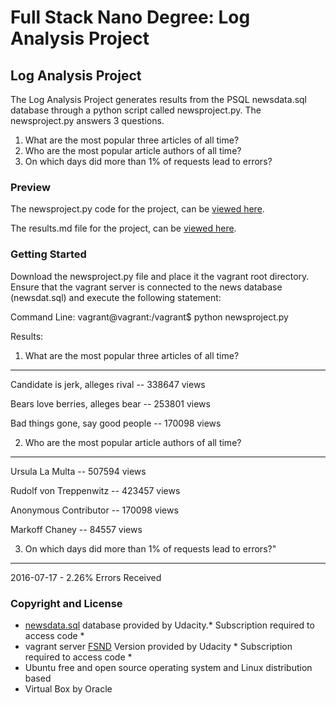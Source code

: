 # Full Stack Nano Degree: Log Analysis Project #

## Log Analysis Project ##

The Log Analysis Project generates results from the PSQL newsdata.sql database
through a python script called newsproject.py.
The newsproject.py answers 3 questions.
1. What are the most popular three articles of all time?
2. Who are the most popular article authors of all time?
3. On which days did more than 1% of requests lead to errors?

### Preview ###

The newsproject.py code for the project, can be [viewed here](https://github.com/StewarttheScott/Log-Analysis-Project/blob/master/newsproject.py).

The results.md file for the project, can be [viewed here]( https://github.com/StewarttheScott/Log-Analysis-Project/blob/master/results.md ).

### Getting Started ###

Download the newsproject.py file and place it the vagrant root directory.
Ensure that the vagrant server is connected to the news database (newsdat.sql)
and execute the following statement:

Command Line:
vagrant@vagrant:/vagrant$ python newsproject.py

Results:

1. What are the most popular three articles of all time?
--------------------------------------------------------

Candidate is jerk, alleges rival -- 338647  views

Bears love berries, alleges bear -- 253801  views

Bad things gone, say good people -- 170098  views

2. Who are the most popular article authors of all time?
--------------------------------------------------------
Ursula La Multa -- 507594  views

Rudolf von Treppenwitz -- 423457  views

Anonymous Contributor -- 170098  views

Markoff Chaney -- 84557  views

3. On which days did more than 1% of requests lead to errors?"
-------------------------------------------------------------

2016-07-17 - 2.26% Errors Received

### Copyright and License ###

* [newsdata.sql](https://d17h27t6h515a5.cloudfront.net/topher/2016/August/57b5f748_newsdata/newsdata.zip)
database provided by Udacity.* Subscription required to access code *
* vagrant server [FSND](https://classroom.udacity.com/nanodegrees/nd004-mena/parts/a8609286-c119-4bc5-b9c9-2a3828080114/modules/56f0f4c7-d611-4949-b8d5-e1b9df12d95f/lessons/4cff95e1-3f1c-435a-bc6c-40fcf0d8f884/concepts/0b4079f5-6e64-4dd8-aee9-5c3a0db39840)
Version provided by Udacity * Subscription required to access code *
* Ubuntu free and open source operating system and Linux distribution based
* Virtual Box by Oracle
